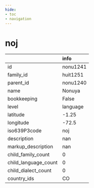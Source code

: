 ```yaml
---
hide:
- toc
- navigation
---
```

# noj
|                      | info     |
|:---------------------|:---------|
| id                   | nonu1241 |
| family_id            | huit1251 |
| parent_id            | nonu1240 |
| name                 | Nonuya   |
| bookkeeping          | False    |
| level                | language |
| latitude             | -1.25    |
| longitude            | -72.5    |
| iso639P3code         | noj      |
| description          | nan      |
| markup_description   | nan      |
| child_family_count   | 0        |
| child_language_count | 0        |
| child_dialect_count  | 0        |
| country_ids          | CO       |